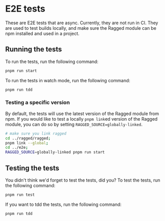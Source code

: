 # E2E tests

These are E2E tests that are async. Currently, they are not run in CI. They are used to test builds locally, and make sure 
the Ragged module can be npm installed and used in a project.

## Running the tests

To run the tests, run the following command:

```bash
pnpm run start
```

To run the tests in watch mode, run the following command:

```bash
pnpm run tdd
```

### Testing a specific version

By default, the tests will use the latest version of the Ragged module from npm. If you would like to test a locally `pnpm link`ed version of the Ragged module, you can do so by setting `RAGGED_SOURCE=globally-linked`. 

```bash
# make sure you link ragged
cd ../ragged/ragged;
pnpm link --global;
cd ../e2e;
RAGGED_SOURCE=globally-linked pnpm run start
```

## Testing the tests

You didn't think we'd forget to test the tests, did you? To test the tests, run the following command:

```bash
pnpm run test
```

If you want to tdd the tests, run the following command:

```bash
pnpm run tdd
```